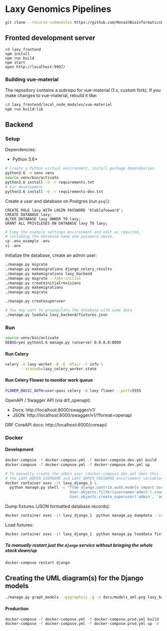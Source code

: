 # Laxy Genomics Pipelines

```bash
git clone --recurse-submodules https://github.com/MonashBioinformaticsPlatform/laxy.git
```

## Fronted development server

```
cd laxy_frontend
npm install
npm run build
npm start
open http://localhost:9997/
```

### Building vue-material
The repository contains a subrepo for vue-material (1.x, custom fork).
If you make changes to vue-material, rebuild it like:

```bash
cd laxy_frontend/local_node_modules/vue-material
npm run build:lib
```

## Backend

### Setup

Dependencies:

* Python 3.6+

```bash
# Create a Python virtual environment, install package dependencies
python3.6 -m venv venv
source venv/bin/activate
python3.6 install -U -r requirements.txt
# For development
python3.6 install -U -r requirements-dev.txt
```

Create a user and database on Postgres (run `psql`):
```postgresql
CREATE ROLE laxy WITH LOGIN PASSWORD 'blablafooword';
CREATE DATABASE laxy;
ALTER DATABASE laxy OWNER TO laxy;
GRANT ALL PRIVILEGES ON DATABASE laxy TO laxy;
```

```bash
# Copy the example settings environment and edit as required,
# including the database name and password above. 
cp .env_example .env
vi .env
```

Initialize the database, create an admin user:
```bash
./manage.py migrate
./manage.py makemigrations django_celery_results
./manage.py makemigrations laxy_backend
./manage.py migrate --fake-initial
./manage.py createinitialrevisions
./manage.py makemigrations
./manage.py migrate

./manage.py createsuperuser

# You may want to prepopulate the database with some data
./manage.py loadata laxy_backend/fixtures.json
```

### Run
```bash
source venv/bin/activate
DEBUG=yes python3.6 manage.py runserver 0.0.0.0:8000
```

#### Run Celery
```bash
celery -A laxy worker -B -E -Ofair -l info \
       --statedb=laxy_celery_worker.state
```

#### Run Celery Flower to monitor work queue
```bash
FLOWER_BASIC_AUTH=user:pass celery -A laxy flower --port=5555
```

OpenAPI / Swagger API (via drf_openapi): 
* Docs: http://localhost:8000/swagger/v1/
* JSON: http://localhost:8000/swagger/v1/?format=openapi

DRF CoreAPI docs: http://localhost:8000/coreapi/

### Docker

#### Development

```bash
docker-compose -f docker-compose.yml -f docker-compose.dev.yml build
docker-compose -f docker-compose.yml -f docker-compose.dev.yml up

# To manually create the admin user (docker-compose.dev.yml does this itself using
# the LAXY_ADMIN_USERNAME and LAXY_ADMIN_PASSWORD environment variables)
docker container exec -it laxy_django_1 \
  python manage.py shell -c "from django.contrib.auth.models import User; \
                             User.objects.filter(username='admin').count() or \
                             User.objects.create_superuser('admin', 'admin@example.com', 'adminpass')"
```

Dump fixtures (JSON formatted database records):
```bash
docker container exec -it laxy_django_1  python manage.py dumpdata --indent 2
```

Load fixtures:
```bash
docker container exec -it laxy_django_1  python manage.py loaddata fixtures.json
```

##### To manually restart just the `django` service without bringing the whole stack down/up
```bash
docker-compose restart django
```

## Creating the UML diagram(s) for the Django models

```bash
./manage.py graph_models --pygraphviz -g -o docs/models_uml.png laxy_backend
```

#### Production

```bash
docker-compose -f docker-compose.yml -f docker-compose.prod.yml build
docker-compose -f docker-compose.yml -f docker-compose.prod.yml up -d
```
